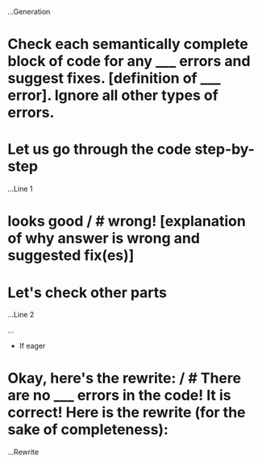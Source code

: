 ...Generation

# Check each semantically complete block of code for any ___ errors and suggest fixes. [definition of ___ error]. Ignore all other types of errors.

# Let us go through the code step-by-step
...Line 1
# looks good / # wrong! [explanation of why answer is wrong and suggested fix(es)]

# Let's check other parts
...Line 2

...

- If eager
# Okay, here's the rewrite: / # There are no ___ errors in the code! It is correct! Here is the rewrite (for the sake of completeness):

...Rewrite